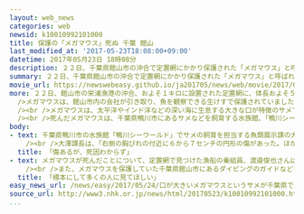 ```yaml
---
layout: web_news
categories: web
newsid: k10010992101000
title: 保護の「メガマウス」死ぬ 千葉 館山
last_modified_at: '2017-05-23T18:08:00+09:00'
datetime: 2017年05月23日 18時08分
description: ２２日、千葉県館山市の沖合で定置網にかかり保護された「メガマウス」と呼ばれるサメが、２３日午前、死んでいるのが確認されました。死んだメガマウスは、県内の水族館が引き取ることになり、解剖などを通じて生態の解明につなげたいとしています。
summary: ２２日、千葉県館山市の沖合で定置網にかかり保護された「メガマウス」と呼ばれるサメが、２３日午前、死んでいるのが確認されました。死んだメガマウスは、県内の水族館が引き取ることになり、解剖などを通じて生態の解明につなげたいとしています。
movie_url: https://newswebeasy.github.io/ja201705/news/web/movie/2017/05/24/k10010992101000.mp4
more: ２２日、館山市の栄浦漁港の沖合、およそ１キロに設置された定置網に、体長およそ５メートルのメガマウスと呼ばれるサメがかかっているのを漁業者が見つけました。<br
  />メガマウスは、館山市内の会社が引き取り、魚を観察できる生けすで保護されていましたが、この会社などによりますと、２３日午前、死んでいるのが確認されたということです。これまでのところ死因はわかっていないということです。<br
  /><br />メガマウスは、太平洋やインド洋などの深い海に生息する大きな口が特徴のサメで、メガマウスが海岸に漂着したり定置網にかかったりして見つかった記録は、国内で２０例ほど、世界でも１００例ほどしかないということです。メガマウスの生態はよくわかっていないことが多く、今回の発見によって謎の解明が進むのではないかという期待から、国内各地の水族館の飼育員などが見学に訪れていたということです。<br
  /><br />死んだメガマウスは、千葉県鴨川市にあるサメなどを飼育する水族館、「鴨川シーワールド」が引き取ることになり、今後、解剖などを通じて謎の多い生態の解明につなげたいとしています。
body:
- text: 千葉県鴨川市の水族館「鴨川シーワールド」でサメの飼育を担当する魚類展示課の大澤彰久課長によりますと、２３日朝、生けすの中に潜ったところ、メガマウスが動かなくなっていたということです。<br
    /><br />大澤課長は、「右側の胸びれの付近に６から７センチの円形の傷があった。ほかの魚にかまれた傷か、ぶつかった傷かはわからない。生態が詳しくわかっていないこともあり、死因ははっきりとはわからなかった。引き取り先はまだ決まっていないが、標本に残すなどして、生態の解明につながればいいと思う」と話していました。
  title: 「傷あるが、死因わからず」
- text: メガマウスが死んだことについて、定置網で見つけた漁船の乗組員、渡邉俊也さんは、「生態が詳しくわかっていないので、死んだのはしかたがないと思います。残念な気持ちはありますが、標本にするなどして多くの人に見てもらえるとうれしい」と話していました。<br
    /><br />また、メガマウスを保護していた千葉県館山市にあるダイビングのガイドなどをしている会社の荒川寛幸社長は、「きのうの夕方までは変わった様子はなく安心していたのに、死んでしまい、つらい気持ちです。希少なサメなので、水族館などで研究して生態を解明してほしい」と話していました。
  title: 「標本にして多くの人に見てほしい」
easy_news_url: /news/easy/2017/05/24/口が大きいメガマウスというサメが千葉県で見つかる/
source_url: http://www3.nhk.or.jp/news/html/20170523/k10010992101000.html
...
```


